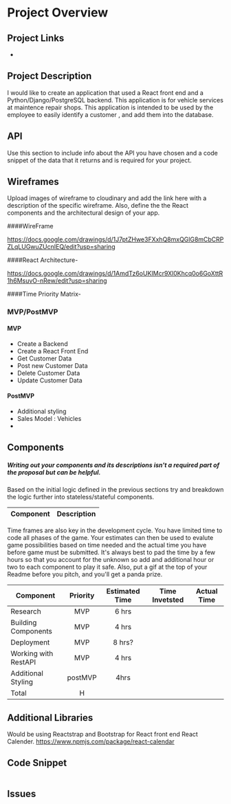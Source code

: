 # Project Overview

## Project Links

- 

## Project Description

I would like to create an application that used a React front end and a Python/Django/PostgreSQL backend. This application is for vehicle services at maintence repair shops. This application is intended to be used by the employee to easily identify a customer , and add them into the database.

## API

Use this section to include info about the API you have chosen and a code snippet of the data that it returns and is required for your project. 



## Wireframes

Upload images of wireframe to cloudinary and add the link here with a description of the specific wireframe. Also, define the the React components and the architectural design of your app.

####WireFrame

https://docs.google.com/drawings/d/1J7ptZHwe3FXxhQ8mxQGlG8mCbCRPZLqLUGwuZUcnIEQ/edit?usp=sharing

####React Architecture-

https://docs.google.com/drawings/d/1AmdTz6oUKIMcr9Xl0Khcq0o6GoXttR1h6MsuvO-nRew/edit?usp=sharing

####Time Priority Matrix- 



### MVP/PostMVP 

#### MVP 
- Create a Backend 
- Create a React Front End
- Get Customer Data
- Post new Customer Data
- Delete Customer Data
- Update Customer Data

#### PostMVP 

- Additional styling
- Sales Model : Vehicles
- 

## Components
##### Writing out your components and its descriptions isn't a required part of the proposal but can be helpful.

Based on the initial logic defined in the previous sections try and breakdown the logic further into stateless/stateful components. 

| Component | Description | 
| --- | :---: |  


Time frames are also key in the development cycle.  You have limited time to code all phases of the game.  Your estimates can then be used to evalute game possibilities based on time needed and the actual time you have before game must be submitted. It's always best to pad the time by a few hours so that you account for the unknown so add and additional hour or two to each component to play it safe. Also, put a gif at the top of your Readme before you pitch, and you'll get a panda prize.

| Component | Priority | Estimated Time | Time Invetsted | Actual Time |
| --- | :---: |  :---: | :---: | :---: |
| Research | MVP| 6 hrs |  | |
| Building Components | MVP | 4 hrs |	| 	|
| Deployment | MVP | 8 hrs? | | |
| Working with RestAPI | MVP | 4 hrs|  |  |
|Additional Styling | postMVP | 4hrs | 	| |
| Total | H | |  |  |

## Additional Libraries

Would be using Reactstrap and Bootstrap for React front end
React Calender. https://www.npmjs.com/package/react-calendar

## Code Snippet

```
```

## Issues

